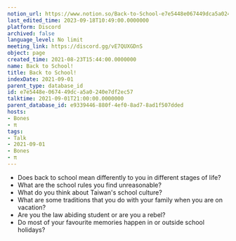 ```yaml
---
notion_url: https://www.notion.so/Back-to-School-e7e5448e067449dca5a0240e7df2ec57
last_edited_time: 2023-09-18T10:49:00.0000000
platform: Discord
archived: false
language_level: No limit
meeting_link: https://discord.gg/vE7QUXGDnS
object: page
created_time: 2021-08-23T15:44:00.0000000
name: Back to School!
title: Back to School!
indexDate: 2021-09-01
parent_type: database_id
id: e7e5448e-0674-49dc-a5a0-240e7df2ec57
talktime: 2021-09-01T21:00:00.0000000
parent_database_id: e9339446-880f-4ef0-8ad7-8ad1f507dded
hosts:
- Bones
- π
tags:
- Talk
- 2021-09-01
- Bones
- π
---
```


   - Does back to school mean differently to you in different stages of life?
   - What are the school rules you find unreasonable?
   - What do you think about Taiwan's school culture?
   - What are some traditions that you do with your family when you are on vacation?
   - Are you the law abiding student or are you a rebel?
   - Do most of your favourite memories happen in or outside school holidays?








